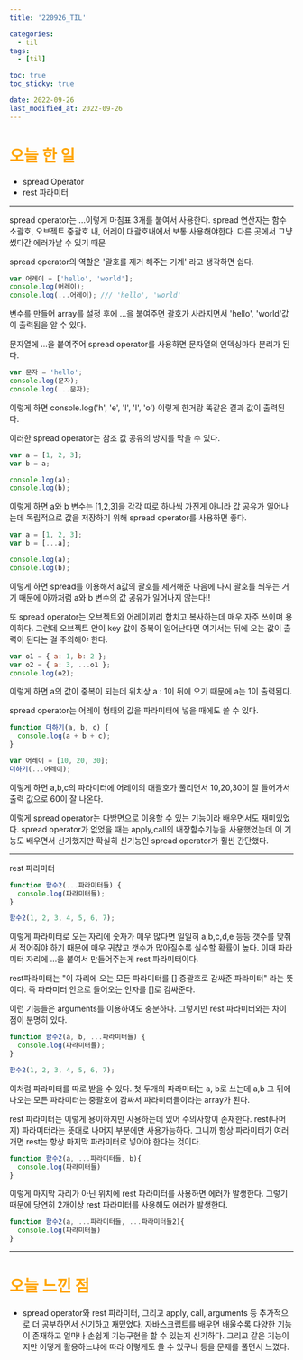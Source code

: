 ```yaml
---
title: '220926_TIL'

categories:
  - til
tags:
  - [til]

toc: true
toc_sticky: true

date: 2022-09-26
last_modified_at: 2022-09-26
---
```


# <span style="color:orange"> 오늘 한 일</span>

- spread Operator
- rest 파라미터

---

spread operator는 ...이렇게 마침표 3개를 붙여서 사용한다.
spread 연산자는 함수소괄호, 오브젝트 중괄호 내, 어레이 대괄호내에서 보통 사용해야한다.
다른 곳에서 그냥 썼다간 에러가날 수 있기 때문

spread operator의 역할은 '괄호를 제거 해주는 기계' 라고 생각하면 쉽다.

```javascript
var 어레이 = ['hello', 'world'];
console.log(어레이);
console.log(...어레이); /// 'hello', 'world'
```

변수를 만들어 array를 설정 후에 ...을 붙여주면 괄호가 사라지면서 'hello', 'world'값이 출력됨을 알 수 있다.

문자열에 ...을 붙여주어 spread operator를 사용하면 문자열의 인덱싱마다 분리가 된다.

```javascript
var 문자 = 'hello';
console.log(문자);
console.log(...문자);
```

이렇게 하면 console.log('h', 'e', 'l', 'l', 'o') 이렇게 한거랑 똑같은 결과 값이 출력된다.

이러한 spread operator는 참조 값 공유의 방지를 막을 수 있다.

```javascript
var a = [1, 2, 3];
var b = a;

console.log(a);
console.log(b);
```

이렇게 하면 a와 b 변수는 [1,2,3]을 각각 따로 하나씩 가진게 아니라 값 공유가 일어나는데 독립적으로 값을 저장하기 위해 spread operator를 사용하면 좋다.

```javascript
var a = [1, 2, 3];
var b = [...a];

console.log(a);
console.log(b);
```

이렇게 하면 spread를 이용해서 a값의 괄호를 제거해준 다음에 다시 괄호를 씌우는 거기 때문에 아까처럼 a와 b 변수의 값 공유가 일어나지 않는다!!

또 spread operator는 오브젝트와 어레이끼리 합치고 복사하는데 매우 자주 쓰이며 용이하다. 그런데 오브젝트 안이 key 값이 중복이 일어난다면 여기서는 뒤에 오는 값이 출력이 된다는 걸 주의해야 한다.

```javascript
var o1 = { a: 1, b: 2 };
var o2 = { a: 3, ...o1 };
console.log(o2);
```

이렇게 하면 a의 값이 중복이 되는데 위치상 a : 1이 뒤에 오기 때문에 a는 1이 출력된다.

spread operator는 어레이 형태의 값을 파라미터에 넣을 때에도 쓸 수 있다.

```javascript
function 더하기(a, b, c) {
  console.log(a + b + c);
}

var 어레이 = [10, 20, 30];
더하기(...어레이);
```

이렇게 하면 a,b,c의 파라미터에 어레이의 대괄호가 풀리면서
10,20,30이 잘 들어가서 출력 값으로 60이 잘 나온다.

이렇게 spread operator는 다방면으로 이용할 수 있는 기능이라 배우면서도 재미있었다.
spread operator가 없었을 때는 apply,call의 내장함수기능을 사용했었는데
이 기능도 배우면서 신기했지만 확실히 신기능인 spread operator가 훨씬 간단했다.

---

rest 파라미터

```javascript
function 함수2(...파라미터들) {
  console.log(파라미터들);
}

함수2(1, 2, 3, 4, 5, 6, 7);
```

이렇게 파라미터로 오는 자리에 숫자가 매우 많다면
일일히 a,b,c,d,e 등등 갯수를 맞춰서 적어줘야 하기 때문에 매우 귀찮고
갯수가 많아질수록 실수할 확률이 높다.
이때 파라미터 자리에 ...을 붙여서 만들어주는게 rest 파라미터이다.

rest파라미터는 "이 자리에 오는 모든 파라미터를 [] 중괄호로 감싸준 파라미터" 라는 뜻이다.
즉 파라미터 안으로 들어오는 인자를 []로 감싸준다.

이런 기능들은 arguments를 이용하여도 충분하다.
그렇지만 rest 파라미터와는 차이점이 분명히 있다.

```javascript
function 함수2(a, b, ...파라미터들) {
  console.log(파라미터들);
}

함수2(1, 2, 3, 4, 5, 6, 7);
```

이처럼 파라미터를 따로 받을 수 있다.
첫 두개의 파라미터는 a, b로 쓰는데
a,b 그 뒤에 나오는 모든 파라미터는 중괄호에 감싸서 파라미터들이라는 array가 된다.

rest 파라미터는 이렇게 용이하지만 사용하는데 있어 주의사항이 존재한다.
rest(나머지) 파라미터라는 뜻대로 나머지 부분에만 사용가능하다.
그니까 항상 파라미터가 여러개면 rest는 항상 마지막 파라미터로 넣어야 한다는 것이다.

```javascript
function 함수2(a, ...파라미터들, b){
  console.log(파라미터들)
}
```

이렇게 마지막 자리가 아닌 위치에 rest 파라미터를 사용하면 에러가 발생한다.
그렇기 때문에 당연히 2개이상 rest 파라미터를 사용해도 에러가 발생한다.

```javascript
function 함수2(a, ...파라미터들, ...파라미터들2){
  console.log(파라미터들)
}
```

---

# <span style="color:orange"> 오늘 느낀 점</span>

- spread operator와 rest 파라미터, 그리고 apply, call, arguments 등 추가적으로 더 공부하면서
  신기하고 재밌었다. 자바스크립트를 배우면 배울수록 다양한 기능이 존재하고 얼마나 손쉽게 기능구현을 할 수 있는지 신기하다. 그리고 같은 기능이지만 어떻게 활용하느냐에 따라 이렇게도 쓸 수 있구나 등을 문제를 풀면서 느꼈다.
